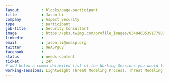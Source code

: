 ```yaml
---
layout          : blocks/page-participant
title           : Jason Li
company         : Aspect Security
type            : participant
job-title       : Security Consultant
image           : https://pbs.twimg.com/profile_images/834046053917790209/cZl865e9_400x400.jpg
linkedin        :
email           : jason.li@owasp.org
twitter         : OWASPguy
facebook        :
status          : needs-content
ticket          : 24h
# add below a comma delimited list of the Working Sessions you would like to attend (use the session's title)
working-sessions: Lightweight Threat Modeling Process, Threat Modeling Schema, Threat Modeling Templates, Threat Modeling Cheat Sheet, Data behind Owasp Top 10 2017, Implications of Owasp Top 10 2017, Writing Security Tests, Testing Guide v5, Cheatsheets, NextGen Security Scanners, OWASP Risk Rating Management Project
---
```


